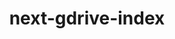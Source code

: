 ---
title: next-gdrive-index
created: 2023-07-09T23:07:22+07:00
updated: 2023-07-09T23:10:08+07:00
---